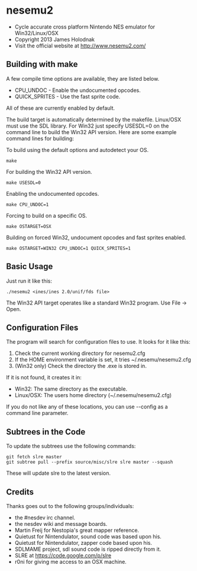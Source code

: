 nesemu2
=======
  * Cycle accurate cross platform Nintendo NES emulator for Win32/Linux/OSX
  * Copyright 2013 James Holodnak
  * Visit the official website at http://www.nesemu2.com/

Building with make
------------------
A few compile time options are available, they are listed below.

 * CPU_UNDOC        - Enable the undocumented opcodes.
 * QUICK_SPRITES    - Use the fast sprite code.

All of these are currently enabled by default.

The build target is automatically determined by the makefile.  Linux/OSX must use
the SDL library.  For Win32 just specify USESDL=0 on the command line to build the
Win32 API version.  Here are some example command lines for building:

To build using the default options and autodetect your OS.

    make
      
For building the Win32 API version.

    make USESDL=0

Enabling the undocumented opcodes.

    make CPU_UNDOC=1

Forcing to build on a specific OS.

    make OSTARGET=OSX

Building on forced Win32, undocument opcodes and fast sprites enabled.

    make OSTARGET=WIN32 CPU_UNDOC=1 QUICK_SPRITES=1

Basic Usage
-----------
Just run it like this:

    ./nesemu2 <ines/ines 2.0/unif/fds file>
   
The Win32 API target operates like a standard Win32 program.  Use File -> Open.

Configuration Files
-------------------
The program will search for configuration files to use.  It looks for it like this:

  1.  Check the current working directory for nesemu2.cfg
  2.  If the HOME environment variable is set, it tries ~/.nesemu/nesemu2.cfg
  3.  (Win32 only) Check the directory the .exe is stored in.
  
If it is not found, it creates it in:

  * Win32:  The same directory as the executable.
  * Linux/OSX:  The users home directory (~/.nesemu/nesemu2.cfg)

If you do not like any of these locations, you can use --config <filename> as a
command line parameter.

Subtrees in the Code
--------------------
To update the subtrees use the following commands:

    git fetch slre master
    git subtree pull --prefix source/misc/slre slre master --squash

These will update slre to the latest version.

Credits
-------
Thanks goes out to the following groups/individuals:

  * the #nesdev irc channel.
  * the nesdev wiki and message boards.
  * Martin Freij for Nestopia's great mapper reference.
  * Quietust for Nintendulator, sound code was based upon his.
  * Quietust for Nintendulator, zapper code based upon his.
  * SDLMAME project, sdl sound code is ripped directly from it.
  * SLRE at https://code.google.com/p/slre
  * r0ni for giving me access to an OSX machine.

